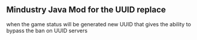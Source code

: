 Mindustry Java Mod for the UUID replace
--- 
when the game status will be generated new UUID that gives the ability to bypass the ban on UUID servers

